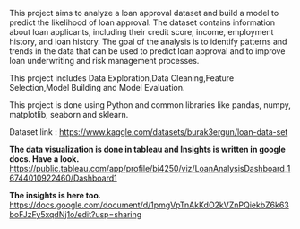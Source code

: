 
This project aims to analyze a loan approval dataset and build a model to predict the likelihood of loan approval. The dataset contains information about loan applicants, including their credit score, income, employment history, and loan history. The goal of the analysis is to identify patterns and trends in the data that can be used to predict loan approval and to improve loan underwriting and risk management processes.

This project includes Data Exploration,Data Cleaning,Feature Selection,Model Building and Model Evaluation.

This project is done using Python and common libraries like pandas, numpy, matplotlib, seaborn and sklearn.

Dataset link : https://www.kaggle.com/datasets/burak3ergun/loan-data-set

**The data visualization is done in tableau and Insights is written in google docs. Have a look.**
https://public.tableau.com/app/profile/bi4250/viz/LoanAnalysisDashboard_16744010922460/Dashboard1

**The insights is here too.**
https://docs.google.com/document/d/1pmgVpTnAkKdO2kVZnPQiekbZ6k63boFJzFy5xqdNj1o/edit?usp=sharing
